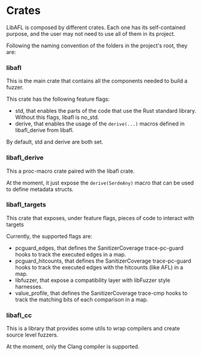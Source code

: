 # Crates

LibAFL is composed by different crates.
Each one has its self-contained purpose, and the user may not need to use all of them in its project.

Following the naming convention of the folders in the project's root, they are:

### libafl

This is the main crate that contains all the components needed to build a fuzzer.

This crate has the following feature flags:

- std, that enables the parts of the code that use the Rust standard library. Without this flags, libafl is no_std.
- derive, that enables the usage of the `derive(...)` macros defined in libafl_derive from libafl.

By default, std and derive are both set.

### libafl_derive

This a proc-macro crate paired with the libafl crate.

At the moment, it just expose the `derive(SerdeAny)` macro that can be used to define metadata structs.

### libafl_targets

This crate that exposes, under feature flags, pieces of code to interact with targets

Currently, the supported flags are:

- pcguard_edges, that defines the SanitizerCoverage trace-pc-guard hooks to track the executed edges in a map.
- pcguard_hitcounts, that defines the SanitizerCoverage trace-pc-guard hooks to track the executed edges with the hitcounts (like AFL) in a map.
- libfuzzer, that expose a compatibility layer with libFuzzer style harnesses.
- value_profile, that defines the SanitizerCoverage trace-cmp hooks to track the matching bits of each comparison in a map. 

### libafl_cc

This is a library that provides some utils to wrap compilers and create source level fuzzers.

At the moment, only the Clang compiler is supported.
